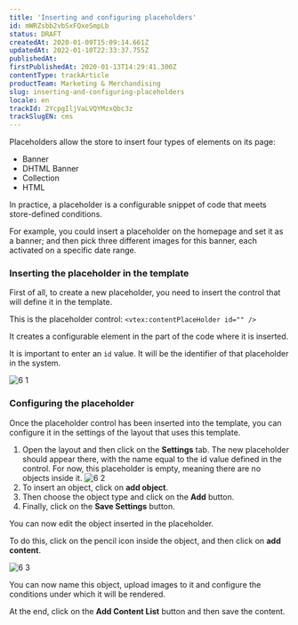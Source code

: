 ```yaml
---
title: 'Inserting and configuring placeholders'
id: mWRZsbb2vbSxFQxeSmpLb
status: DRAFT
createdAt: 2020-01-09T15:09:14.661Z
updatedAt: 2022-01-10T22:33:37.755Z
publishedAt: 
firstPublishedAt: 2020-01-13T14:29:41.300Z
contentType: trackArticle
productTeam: Marketing & Merchandising
slug: inserting-and-configuring-placeholders
locale: en
trackId: 2YcpgIljVaLVQYMzxQbc3z
trackSlugEN: cms
---
```


Placeholders allow the store to insert four types of elements on its page:
- Banner
- DHTML Banner
- Collection
- HTML

In practice, a placeholder is a configurable snippet of code that meets store-defined conditions.

For example, you could insert a placeholder on the homepage and set it as a banner; and then pick three different images for this banner, each activated on a specific date range.

### Inserting the placeholder in the template

First of all, to create a new placeholder, you need to insert the control that will define it in the template.

This is the placeholder control: `<vtex:contentPlaceHolder id="" />`

It creates a configurable element in the part of the code where it is inserted.

It is important to enter an `id` value. It will be the identifier of that placeholder in the system.


![6 1](//images.ctfassets.net/alneenqid6w5/5TcE6FWxp9xwmSl2fQCYMa/bb0a3544af3d95d1d59e9f484ba61984/6_1.png)

### Configuring the placeholder

Once the placeholder control has been inserted into the template, you can configure it in the settings of the layout that uses this template.

1. Open the layout and then click on the **Settings** tab. The new placeholder should appear there, with the name equal to the id value defined in the control. For now, this placeholder is empty, meaning there are no objects inside it.
![6 2](//images.ctfassets.net/alneenqid6w5/3sr9POkZJdqXMiUC45nIeZ/440a22c2e88050d9b1e82cfe155938e9/6_2.png)
2. To insert an object, click on **add object**.
3. Then choose the object type and click on the **Add** button.
4. Finally, click on the **Save Settings** button.

You can now edit the object inserted in the placeholder.

To do this, click on the pencil icon inside the object, and then click on **add content**.

![6 3](//images.ctfassets.net/alneenqid6w5/4Mgr9vmPRKmzTGu7ntH6u6/201c7b83ce8cef556a4a802b5a457359/6_3.png)

You can now name this object, upload images to it and configure the conditions under which it will be rendered.

At the end, click on the __Add Content List__ button and then save the content.
